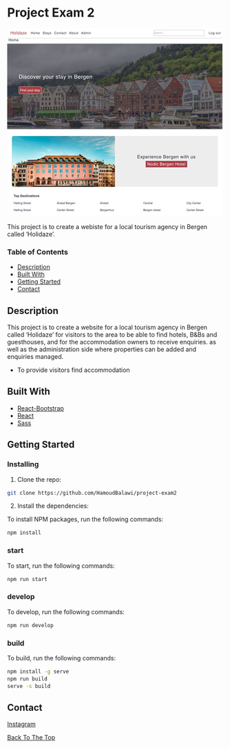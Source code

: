 # Project Exam 2

![](src/images/holidaze-image.jpg)

This project is to create a webiste for a local tourism agency in Bergen called ‘Holidaze’.

### Table of Contents

- [Description](#description)
- [Built With](#built-with)
- [Getting Started](#getting-started)
- [Contact](#contact)

## Description

This project is to create a website for a local tourism agency in Bergen called ‘Holidaze’ for visitors to the area to be able to find hotels, B&Bs and guesthouses, and for the accommodation owners to receive enquiries. as well as the administration side where properties can be added and enquiries managed.

- To provide visitors find accommodation

## Built With

- [React-Bootstrap](https://react-bootstrap.github.io/)
- [React](https://reactjs.org)
- [Sass](https://sass-lang.com/)

## Getting Started

### Installing

1. Clone the repo:

```bash
git clone https://github.com/HamoudBalawi/project-exam2
```

2. Install the dependencies:

To install NPM packages, run the following commands:

```bash
npm install
```

### start

To start, run the following commands:

```bash
npm run start
```

### develop

To develop, run the following commands:

```bash
npm run develop
```

### build

To build, run the following commands:

```bash
npm install -g serve
npm run build
serve -s build
```

## Contact

[Instagram](https://www.instagram.com/hamoud_balawi/)

[Back To The Top](#eco-shoe)

